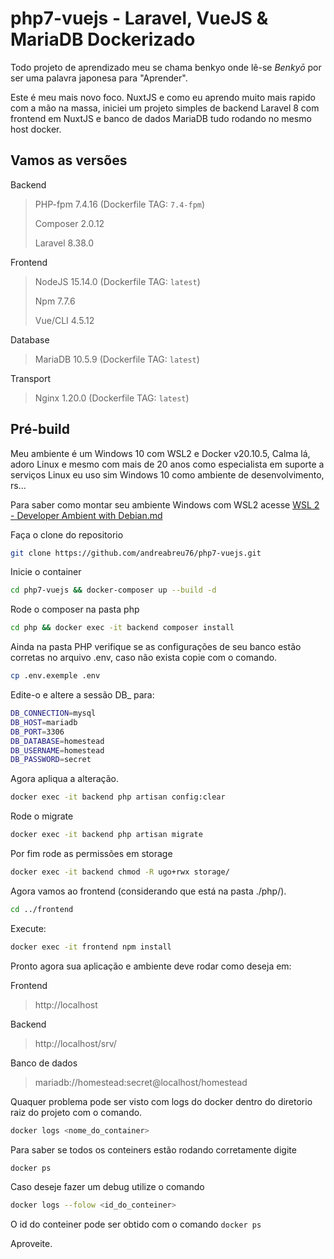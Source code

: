 # php7-vuejs - Laravel, VueJS & MariaDB Dockerizado

Todo projeto de aprendizado meu se chama benkyo onde lê-se *Benkyō* por ser uma palavra japonesa para "Aprender".

Este é meu mais novo foco. NuxtJS e como eu aprendo muito mais rapido com a mão na massa, iniciei um projeto simples de backend Laravel 8 com frontend em NuxtJS e banco de dados MariaDB tudo rodando no mesmo host docker.

## Vamos as versões

Backend

> PHP-fpm 7.4.16 (Dockerfile TAG: `7.4-fpm`)
>
> Composer 2.0.12
>
> Laravel 8.38.0

Frontend

> NodeJS 15.14.0 (Dockerfile TAG: `latest`)
>
> Npm 7.7.6
>
> Vue/CLI 4.5.12

Database

> MariaDB 10.5.9 (Dockerfile TAG: `latest`)

Transport

> Nginx 1.20.0 (Dockerfile TAG: `latest`)

## Pré-build

Meu ambiente é um Windows 10 com WSL2 e Docker v20.10.5, Calma lá, adoro Linux e mesmo com mais de 20 anos como especialista em suporte a serviços Linux eu uso sim Windows 10 como ambiente de desenvolvimento, rs...

Para saber como montar seu ambiente Windows com WSL2 acesse [WSL 2 - Developer Ambient with Debian.md](https://github.com/andreabreu76/tutor/blob/master/WSL%202%20-%20Developer%20Ambient%20with%20Debian.md)

Faça o clone do repositorio

```bash
git clone https://github.com/andreabreu76/php7-vuejs.git
```

Inicie o container

```bash
cd php7-vuejs && docker-composer up --build -d
```

Rode o composer na pasta php

```bash
cd php && docker exec -it backend composer install 
```

Ainda na pasta PHP verifique se as configurações de seu banco estão corretas no arquivo .env, caso não exista copie com o comando.

```bash
cp .env.exemple .env
```

Edite-o e altere a sessão DB_ para:

```bash
DB_CONNECTION=mysql
DB_HOST=mariadb
DB_PORT=3306
DB_DATABASE=homestead
DB_USERNAME=homestead
DB_PASSWORD=secret
```

Agora apliqua a alteração.

```bash
docker exec -it backend php artisan config:clear
```

Rode o migrate

```bash
docker exec -it backend php artisan migrate
```

Por fim rode as permissões em storage

```bash
docker exec -it backend chmod -R ugo+rwx storage/
```

Agora vamos ao frontend (considerando que está na pasta ./php/).

```bash
cd ../frontend
```

Execute:

```bash
docker exec -it frontend npm install
```

Pronto agora sua aplicação e ambiente deve rodar como deseja em:

Frontend
> http://localhost

Backend
> http://localhost/srv/

Banco de dados
>mariadb://homestead:secret@localhost/homestead

Quaquer problema pode ser visto com logs do docker dentro do diretorio raiz do projeto com o comando.

```bash
docker logs <nome_do_container>
```

Para saber se todos os conteiners estão rodando corretamente digite

```bash
docker ps
```

Caso deseje fazer um debug utilize o comando

```bash
docker logs --folow <id_do_conteiner>
```

O id do conteiner pode ser obtido com o comando `docker ps`

Aproveite.

